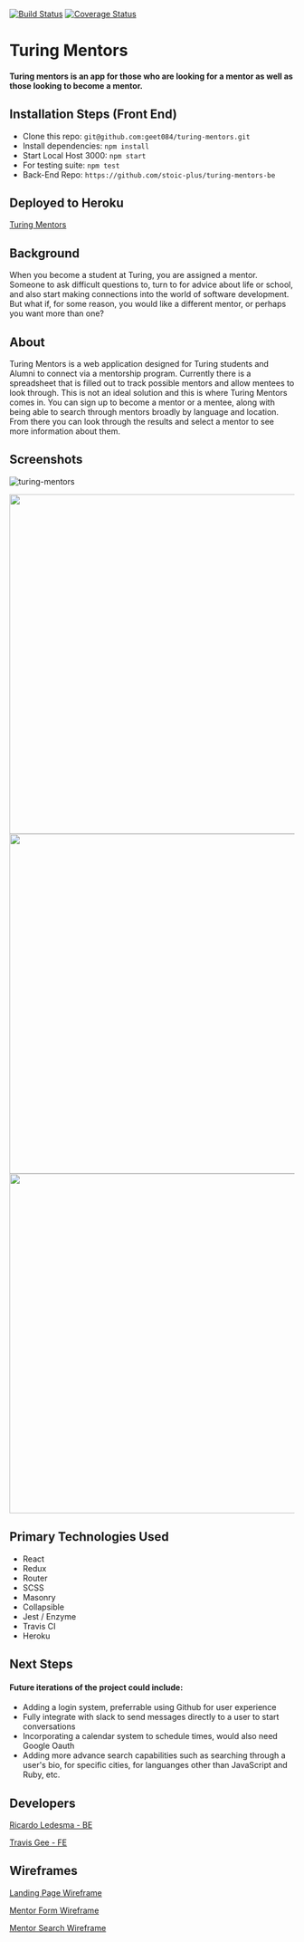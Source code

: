 [![Build Status](https://travis-ci.org/geet084/turing-mentors.svg?branch=master)](https://travis-ci.org/geet084/turing-mentors)
[![Coverage Status](https://coveralls.io/repos/github/geet084/turing-mentors/badge.svg?branch=master)](https://coveralls.io/github/geet084/turing-mentors?branch=master)
# Turing Mentors

#### Turing mentors is an app for those who are looking for a mentor as well as those looking to become a mentor.

## Installation Steps (Front End)
- Clone this repo: ```git@github.com:geet084/turing-mentors.git```
- Install dependencies: ```npm install```
- Start Local Host 3000: ```npm start```
- For testing suite: ```npm test```
- Back-End Repo: ```https://github.com/stoic-plus/turing-mentors-be```

## Deployed to Heroku
[Turing Mentors](https://turing-mentors.herokuapp.com/)


## Background
When you become a student at Turing, you are assigned a mentor. Someone to ask difficult questions to, turn to for advice about life or school, and also start making connections into the world of software development. But what if, for some reason, you would like a different mentor, or perhaps you want more than one?

## About
Turing Mentors is a web application designed for Turing students and Alumni to connect via a mentorship program. Currently there is a spreadsheet that is filled out to track possible mentors and allow mentees to look through. This is not an ideal solution and this is where Turing Mentors comes in. You can sign up to become a mentor or a mentee, along with being able to search through mentors broadly by language and location. From there you can look through the results and select a mentor to see more information about them.

## Screenshots
![turing-mentors](https://user-images.githubusercontent.com/39391585/55925805-0c571380-5bcc-11e9-89f9-4a8389749844.gif)


<img src="https://user-images.githubusercontent.com/39391585/55925854-3c061b80-5bcc-11e9-98b0-99909fb8a038.png" height="600" /><img src="https://user-images.githubusercontent.com/39391585/55925853-3c061b80-5bcc-11e9-8ff5-d72dad3ad19b.png" height="600" /><img src="https://user-images.githubusercontent.com/39391585/55925852-3c061b80-5bcc-11e9-8876-d69256f7d2fd.png" height="600" />

## Primary Technologies Used
- React
- Redux
- Router
- SCSS
- Masonry
- Collapsible
- Jest / Enzyme
- Travis CI
- Heroku

## Next Steps
#### Future iterations of the project could include:
- Adding a login system, preferrable using Github for user experience
- Fully integrate with slack to send messages directly to a user to start conversations
- Incorporating a calendar system to schedule times, would also need Google Oauth
- Adding more advance search capabilities such as searching through a user's bio, for specific cities, for languanges other than JavaScript and Ruby, etc.

## Developers
[Ricardo Ledesma - BE](https://github.com/stoic-plus)

[Travis Gee - FE](https://github.com/geet084)


## Wireframes
[Landing Page Wireframe](https://user-images.githubusercontent.com/39391585/55905511-579f0100-5b8f-11e9-93db-5a23da95a51e.png)

[Mentor Form Wireframe](https://user-images.githubusercontent.com/39391585/55905512-58379780-5b8f-11e9-924f-5b57f7914ef2.png)

[Mentor Search Wireframe](https://user-images.githubusercontent.com/39391585/55905513-58379780-5b8f-11e9-98f2-020873c3580e.png)
